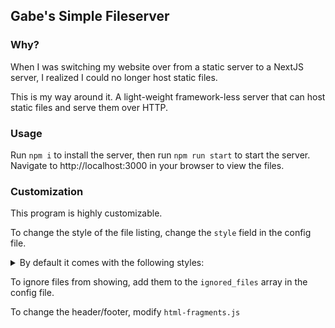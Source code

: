 Gabe's Simple Fileserver
---

### Why?

When I was switching my website over from a static server to a NextJS server, I realized I could no longer host static files.

This is my way around it. A light-weight framework-less server that can host static files and serve them over HTTP.

### Usage

Run `npm i` to install the server, then run `npm run start` to start the server. Navigate to http://localhost:3000 in your browser to view the files.


### Customization

This program is highly customizable.

To change the style of the file listing, change the `style` field in the config file.

<details>
    <summary>By default it comes with the following styles:</summary>
    ![coffee](images/coffee.png)
    coffee

    ![gabe](images/gabe.png)
    gabe (based on my [portfolio website](https://gabrielchantayan.com))

    ![hacker](images/hacker.png)
    hacker

    ![lotus](images/lotus.png)
    lotus

    ![ocean](images/ocean.png)
    ocean

    ![old](images/old.png)
    old (based on raw HTML)

    ![rose](images/rose.png)
    rose

</details>

To ignore files from showing, add them to the `ignored_files` array in the config file.

To change the header/footer, modify `html-fragments.js`